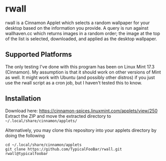 # rwall
rwall is a Cinnamon Applet which selects a random wallpaper for your desktop based on the information you provide. A query is run against wallhaven.cc which returns images in a random order; the image at the top of the list is selected, downloaded, and applied as the desktop wallpaper.

## Supported Platforms
The only testing I've done with this program has been on Linux Mint 17.3 (Cinnamon). My assumption is that it should work on other versions of Mint as well. It might work with Ubuntu (and possibly other distros) if you just use the rwall script as a cron job, but I haven't tested this to know. 

## Installation
Download here: https://cinnamon-spices.linuxmint.com/applets/view/250
Extract the ZIP and move the extracted directory to `~/.local/share/cinnamon/applets/`

Alternatively, you may clone this repository into your applets directory by doing the following

```
cd ~/.local/share/cinnamon/applets
git clone https://github.com/TypicalFooBar/rwall.git rwall@typicalfoobar
```
